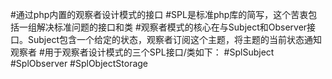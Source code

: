 #通过php内置的观察者设计模式的接口
#SPL是标准php库的简写，这个苦衷包括一组解决标准问题的接口和类
#观察者模式的核心在与Subject和Observer接口。Subject包含一个给定的状态，观察者订阅这个主题，将主题的当前状态通知观察者
#用于观察者设计模式的三个SPL接口/类如下：
#SplSubject
#SplObserver
#SplObjectStorage